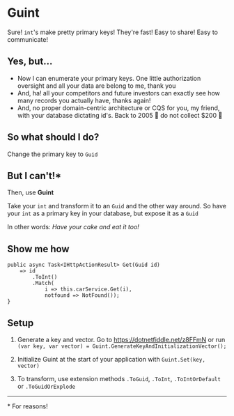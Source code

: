 

# Guint
Sure! `int`'s make pretty primary keys! They're fast! Easy to share! Easy to communicate!

## Yes, but...

- Now I can enumerate your primary keys. One little authorization oversight and all your data are belong to me, thank you
- And, ha! all your competitors and future investors can exactly see how many records you actually have, thanks again!
- And, no proper domain-centric architecture or CQS for you, my friend, with your database dictating id's. Back to 2005 🦕 do not collect $200 👋

## So what should I do?
Change the primary key to `Guid`

## But I can't!*
Then, use **Guint**

Take your `int` and transform it to an `Guid` and the other way around. So have your `int` as a primary key in your database, but expose it as a `Guid`

In other words: *Have your cake and eat it too!*

## Show me how
```
public async Task<IHttpActionResult> Get(Guid id)
    => id
        .ToInt()
        .Match(
            i => this.carService.Get(i),
            notfound => NotFound());
}
```

## Setup

1. Generate a key and vector. Go to https://dotnetfiddle.net/z8FFmN or run `(var key, var vector) = Guint.GenerateKeyAndInitializationVector();`

2. Initialize Guint at the start of your application with `Guint.Set(key, vector)`

3. To transform, use extension methods `.ToGuid`, `.ToInt`, `.ToIntOrDefault` or `.ToGuidOrExplode`


---
\* For reasons!
